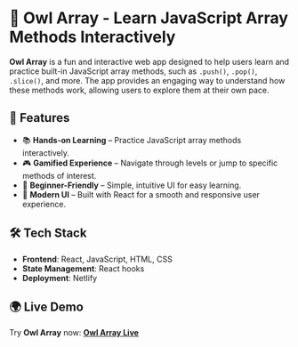 # 🦉 Owl Array - Learn JavaScript Array Methods Interactively

**Owl Array** is a fun and interactive web app designed to help users learn and practice built-in JavaScript array methods, such as `.push()`, `.pop()`, `.slice()`, and more. The app provides an engaging way to understand how these methods work, allowing users to explore them at their own pace.

## 🎯 Features

- 📚 **Hands-on Learning** – Practice JavaScript array methods interactively.
- 🎮 **Gamified Experience** – Navigate through levels or jump to specific methods of interest.
- 🚀 **Beginner-Friendly** – Simple, intuitive UI for easy learning.
- 🎨 **Modern UI** – Built with React for a smooth and responsive user experience.

## 🛠️ Tech Stack

- **Frontend**: React, JavaScript, HTML, CSS
- **State Management**: React hooks
- **Deployment**: Netlify

## 🌍 Live Demo

Try **Owl Array** now: **[Owl Array Live](https://owl-array.netlify.app)**